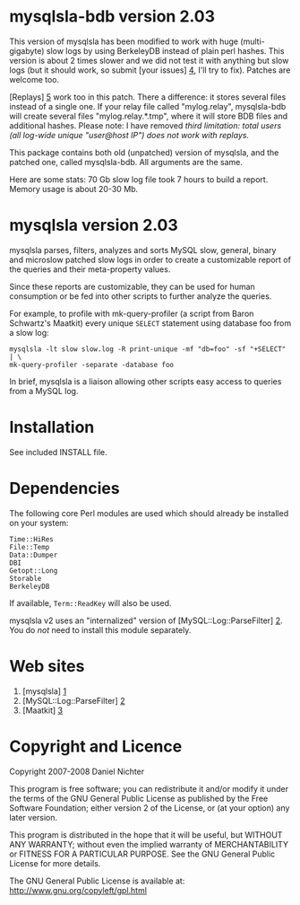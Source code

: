 mysqlsla-bdb version 2.03
=========================
This version of mysqlsla has been modified to work with huge (multi-gigabyte)
slow logs by using BerkeleyDB instead of plain perl hashes. This version
is about 2 times slower and we did not test it with anything but slow logs
(but it should work, so submit [your issues] [4], I'll try to fix). Patches
are welcome too.

[Replays] [5] work too in this patch. There a difference: it stores
several files instead of a single one. If your relay file called "mylog.relay",
mysqlsla-bdb will create several files "mylog.relay.\*.tmp", where it will store
BDB files and additional hashes. Please note: I have removed *third limitation:
total users (all log-wide unique "user@host IP") does not work with replays.*

This package contains both old (unpatched) version of mysqlsla, and the patched
one, called mysqlsla-bdb. All arguments are the same.

Here are some stats: 70 Gb slow log file took 7 hours to build a report.
Memory usage is about 20-30 Mb.

mysqlsla version 2.03
=====================
mysqlsla parses, filters, analyzes and sorts MySQL slow, general, binary
and microslow patched slow logs in order to create a customizable report
of the queries and their meta-property values.

Since these reports are customizable, they can be used for human consumption
or be fed into other scripts to further analyze the queries.

For example, to profile with mk-query-profiler (a script from Baron Schwartz's
Maatkit) every unique `SELECT` statement using database foo from a slow log:

    mysqlsla -lt slow slow.log -R print-unique -mf "db=foo" -sf "+SELECT" | \
    mk-query-profiler -separate -database foo

In brief, mysqlsla is a liaison allowing other scripts easy access to queries
from a MySQL log.


Installation
============
See included INSTALL file.


Dependencies
============
The following core Perl modules are used which should already be installed
on your system:

    Time::HiRes
    File::Temp
    Data::Dumper
    DBI
    Getopt::Long
    Storable
    BerkeleyDB

If available, `Term::ReadKey` will also be used.

mysqlsla v2 uses an "internalized" version of [MySQL::Log::ParseFilter] [2].
You do _not_ need to install this module separately.


Web sites
=========
1. [mysqlsla] [1]
2. [MySQL::Log::ParseFilter] [2]
3. [Maatkit] [3]


Copyright and Licence
=====================
Copyright 2007-2008 Daniel Nichter

This program is free software; you can redistribute it and/or
modify it under the terms of the GNU General Public License
as published by the Free Software Foundation; either version 2
of the License, or (at your option) any later version.

This program is distributed in the hope that it will be useful,
but WITHOUT ANY WARRANTY; without even the implied warranty of
MERCHANTABILITY or FITNESS FOR A PARTICULAR PURPOSE.  See the
GNU General Public License for more details.

The GNU General Public License is available at:
http://www.gnu.org/copyleft/gpl.html

  [1]: http://hackmysql.com/mysqlsla  "mysqlsla"
  [2]: http://hackmysql.com/mlp       "MySQL::Log::ParseFilter"
  [3]: http://www.maatkit.org/        "Maatkit"
  [4]: http://github.com/kpumuk/mysqlsla-bdb/issues "Issues"
  [5]: http://hackmysql.com/mysqlsla_replays "mysqlsla v2 Replays"
